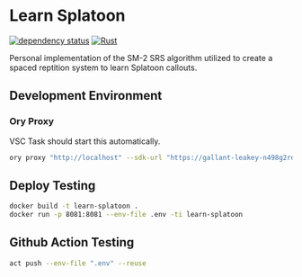 # Learn Splatoon

[![dependency status](https://deps.rs/repo/github/zageron/learn-splatoon/status.svg)](https://deps.rs/repo/github/zageron/learn-splatoon)
[![Rust](https://github.com/Zageron/learn-splatoon/actions/workflows/build.yml/badge.svg)](https://github.com/Zageron/learn-splatoon/actions/workflows/build.yml)

Personal implementation of the SM-2 SRS algorithm utilized to create a spaced reptition system to learn Splatoon callouts.

## Development Environment

### Ory Proxy

VSC Task should start this automatically.

```bash
ory proxy "http://localhost" --sdk-url "https://gallant-leakey-n498g2rdpa.projects.oryapis.com"
```

## Deploy Testing

```bash
docker build -t learn-splatoon .
docker run -p 8081:8081 --env-file .env -ti learn-splatoon
```

## Github Action Testing

```bash
act push --env-file ".env" --reuse
```
